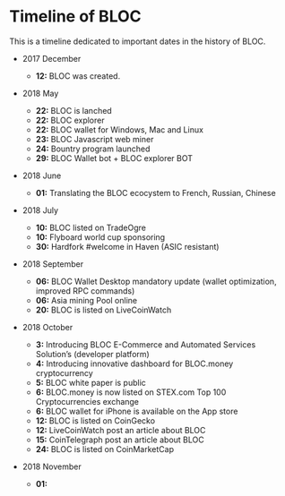 # **Timeline of BLOC**

This is a timeline dedicated to important dates in the history of BLOC.

- 2017 December
     - **12:** BLOC was created.

- 2018 May
     * **22:** BLOC is lanched
     * **22:** BLOC explorer
     * **22:** BLOC wallet for Windows, Mac and Linux
     * **23:** BLOC Javascript web miner
     * **24:** Bountry program launched
     * **29:** BLOC Wallet bot + BLOC explorer BOT

- 2018 June
     * **01:** Translating the BLOC ecocystem to French, Russian, Chinese

- 2018 July
     * **10:** BLOC listed on TradeOgre
     * **10:** Flyboard world cup sponsoring
     * **30:** Hardfork #welcome in Haven (ASIC resistant)

- 2018 September
     * **06:** BLOC Wallet Desktop mandatory update (wallet optimization, improved RPC commands)
     * **06:** Asia mining Pool online
     * **20:** BLOC is listed on LiveCoinWatch

- 2018 October
     * **3:** Introducing BLOC E-Commerce and Automated Services Solution’s (developer platform)
     * **4:** Introducing innovative dashboard for BLOC.money cryptocurrency
     * **5:** BLOC white paper is public
     * **6:** BLOC.money is now listed on STEX.com Top 100 Cryptocurrencies exchange
     * **6:** BLOC wallet for iPhone is available on the App store
     * **12:** BLOC is listed on CoinGecko
     * **12:** LiveCoinWatch post an article about BLOC
     * **15:** CoinTelegraph post an article about BLOC
     * **24:** BLOC is listed on CoinMarketCap

- 2018 November
     * **01:** 
